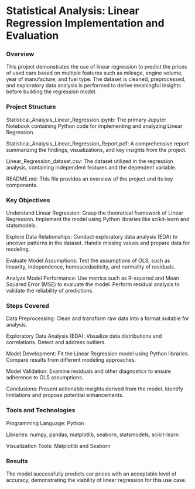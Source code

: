# Statistical Analysis: Linear Regression Implementation and Evaluation

### Overview
This project demonstrates the use of linear regression to predict the prices of used cars based on multiple features such as mileage, engine volume, year of manufacture, and fuel type. The dataset is cleaned, preprocessed, and exploratory data analysis is performed to derive meaningful insights before building the regression model.

### Project Structure

Statistical_Analysis_Linear_Regression.ipynb: The primary Jupyter Notebook containing Python code for implementing and analyzing Linear Regression.

Statistical_Analysis_Linear_Regression_Report.pdf: A comprehensive report summarizing the findings, visualizations, and key insights from the project.

Linear_Regression_dataset.csv: The dataset utilized in the regression analysis, containing independent features and the dependent variable.

README.md: This file provides an overview of the project and its key components.

### Key Objectives

Understand Linear Regression:
Grasp the theoretical framework of Linear Regression.
Implement the model using Python libraries like scikit-learn and statsmodels.

Explore Data Relationships:
Conduct exploratory data analysis (EDA) to uncover patterns in the dataset.
Handle missing values and prepare data for modeling.

Evaluate Model Assumptions:
Test the assumptions of OLS, such as linearity, independence, homoscedasticity, and normality of residuals.

Analyze Model Performance:
Use metrics such as R-squared and Mean Squared Error (MSE) to evaluate the model.
Perform residual analysis to validate the reliability of predictions.

### Steps Covered

Data Preprocessing:
Clean and transform raw data into a format suitable for analysis.

Exploratory Data Analysis (EDA):
Visualize data distributions and correlations.
Detect and address outliers.

Model Development:
Fit the Linear Regression model using Python libraries.
Compare results from different modeling approaches.

Model Validation:
Examine residuals and other diagnostics to ensure adherence to OLS assumptions.

Conclusions:
Present actionable insights derived from the model.
Identify limitations and propose potential enhancements.

### Tools and Technologies

Programming Language: Python

Libraries: numpy, pandas, matplotlib, seaborn, statsmodels, scikit-learn

Visualization Tools: Matplotlib and Seaborn

### Results
The model successfully predicts car prices with an acceptable level of accuracy, demonstrating the viability of linear regression for this use case.

